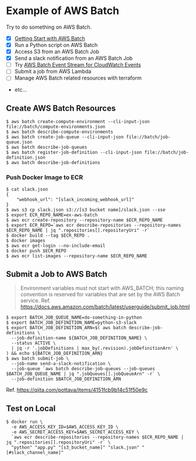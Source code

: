 # Example of AWS Batch

Try to do something on AWS Batch.

- [x] [Getting Start with AWS Batch](https://gist.github.com/doi-t/01e5241c9595e7b8e3540f0125bd4519)
- [x] Run a Python script on AWS Batch
- [x] Access S3 from an AWS Batch Job
- [x] Send a slack notification from an AWS Batch Job
- [ ] Try [AWS Batch Event Stream for CloudWatch Events](https://docs.aws.amazon.com/batch/latest/userguide/cloudwatch_event_stream.html)
- [ ] Submit a job from AWS Lambda
- [ ] Manage AWS Batch related resources with terraform
- etc...

## Create AWS Batch Resources
```shell
$ aws batch create-compute-environment --cli-input-json file://batch/compute-environments.json
$ aws batch describe-compute-environments
$ aws batch create-job-queue --cli-input-json file://batch/job-queue.json
$ aws batch describe-job-queues
$ aws batch register-job-definition --cli-input-json file://batch/job-definition.json
$ aws batch describe-job-definitions
```


### Push Docker Image to ECR
```shell
$ cat slack.json
{
    "webhook_url": "[slack_incoming_webhook_url]"
}
$ aws s3 cp slack.json s3://[s3 bucket name]/slack.json --sse
$ export ECR_REPO_NAME=ex-aws-batch
$ aws ecr create-repository --repository-name $ECR_REPO_NAME
$ export ECR_REPO=`aws ecr describe-repositories --repository-names $ECR_REPO_NAME | jq ".repositories[].repositoryUri" -r`
$ docker build --tag $ECR_REPO .
$ docker images
$ aws ecr get-login --no-include-email
$ docker push $ECR_REPO
$ aws ecr list-images --repository-name $ECR_REPO_NAME
```

## Submit a Job to AWS Batch

> Environment variables must not start with AWS_BATCH; this naming convention is reserved for variables that are set by the AWS Batch service.
> Ref. https://docs.aws.amazon.com/batch/latest/userguide/submit_job.html

```shell
$ export BATCH_JOB_QUEUE_NAME=do-something-in-python
$ export BATCH_JOB_DEFINITION_NAME=python-s3-slack
$ export BATCH_JOB_DEFINITION_ARN=$( aws batch describe-job-definitions \
  --job-definition-name ${BATCH_JOB_DEFINITION_NAME} \
  --status ACTIVE \
  | jq -r '.jobDefinitions | max_by(.revision).jobDefinitionArn' \
) && echo ${BATCH_JOB_DEFINITION_ARN}
$ aws batch submit-job \
  --job-name send-a-slack-notification \
  --job-queue `aws batch describe-job-queues --job-queues $BATCH_JOB_QUEUE_NAME | jq ".jobQueues[].jobQueueArn" -r` \
  --job-definition $BATCH_JOB_DEFINITION_ARN
```
Ref. https://qiita.com/pottava/items/4151fcb9b14c51f50e9c

## Test on Local
```shell
$ docker run \
  -e AWS_ACCESS_KEY_ID=$AWS_ACCESS_KEY_ID \
  -e AWS_SECRET_ACCESS_KEY=$AWS_SECRET_ACCESS_KEY \
  `aws ecr describe-repositories --repository-names $ECR_REPO_NAME | jq ".repositories[].repositoryUri" -r` \
  "python" "app.py" "[s3_bucket_name]" "slack.json" "[#slack_channel_name]"
```
